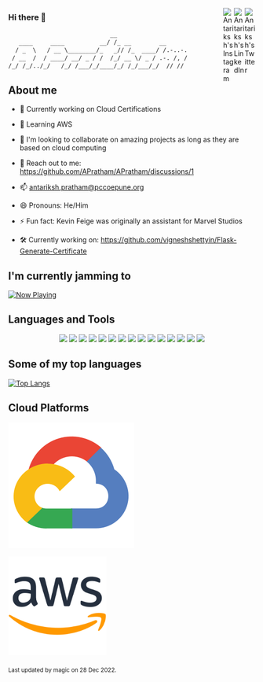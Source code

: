 <a href="https://twitter.com/___apratham___" target="_blank" rel="nofollow"><img align="right" alt="Antariksh's Twitter" width="22px" src="https://cdn.jsdelivr.net/npm/simple-icons@v3/icons/twitter.svg" /></a><a href="https://www.linkedin.com/in/APratham" target="_blank" rel="nofollow"><img align="right" alt="Antariksh's LinkedIn" width="22px" src="https://cdn.jsdelivr.net/npm/simple-icons@v3/icons/linkedin.svg" /></a><a href="https://www.instagram.com/___apratham___" target="_blank" rel="nofollow"><img align="right" alt="Antariksh's Instagram" width="22px" src="https://cdn.jsdelivr.net/npm/simple-icons@v3/icons/instagram.svg" /></a>

### Hi there 👋



                                 __
       ____     ____          __/ /_ __        __
      / _  \   / __ \________/_   _// /_  ____/ /.-..-.
     / __  /  / ____/ __/ _ / /  /_/ __ \/ _ / .-. /, /
    /_/ /_/../_/   /_/ /___/_/____/_/ /_/___/_/  // //

    
## About me
- 🔭 Currently working on Cloud Certifications
- 🌱 Learning AWS
- 👯 I'm looking to collaborate on amazing projects as long as they are based on cloud computing
- 💬 Reach out to me: https://github.com/APratham/APratham/discussions/1
- 📫 antariksh.pratham@pccoepune.org
- 😄 Pronouns: He/Him



- ⚡ Fun fact: Kevin Feige was originally an assistant for Marvel Studios
- 🛠️ Currently working on: https://github.com/vigneshshettyin/Flask-Generate-Certificate

## I'm currently jamming to

<a href="https://spotify-now-playing-iota-umber.vercel.app/now-playing?open"><img src="https://spotify-now-playing-iota-umber.vercel.app/now-playing" width="256" height="64" alt="Now Playing"></a>
## Languages and Tools

<p align="center">
    <div align="center">
        <code><img height="40" src=".images/c.svg"></code>
        <code><img height="40" src="./images/cplusplus.svg"></code>
        <code><img height="40" src="./images/html5.svg"></code>
        <code><img height="40" src="./images/css3.svg"></code>
        <code><img height="40" src="./images/javascript.svg"></code>
        <code><img height="40" src="./images/python.svg"></code>
        <code><img height="40" src="./images/jupyter.svg"></code>
        <code><img height="40" src="./images/docker.svg"></code>
        <code><img height="40" src="./images/kubernetes.svg"></code>
        <code><img height="40" src="./images/heroku.svg"></code>
        <code><img height="40" src="./images/firebase.svg"></code>
        <code><img height="40" src="./images/nodejs.svg"></code>
        <code><img height="40" src="./images/npm.svg"></code>
        <code><img height="40" src="./images/nginx.svg"></code>
        <code><img height="40" src="./images/yarn.svg"></code>
      </div>
    </p>

## Some of my top languages

[![Top Langs](https://github-readme-stats.vercel.app/api/top-langs/?username=APratham&&exclude_repo=now-playing-profile,natemoo-re&langs_count=3&bg_color=30,e96443,904e95&title_color=fff&text_color=fff)](https://github.com/anuraghazra/github-readme-stats)

## Cloud Platforms

![Google Cloud](https://raw.githubusercontent.com/devicons/devicon/master/icons/googlecloud/googlecloud-original.svg)

<img src="https://raw.githubusercontent.com/devicons/devicon/master/icons/amazonwebservices/amazonwebservices-original-wordmark.svg" height="200">

<sub>Last updated by magic on 28 Dec 2022.</sub>
